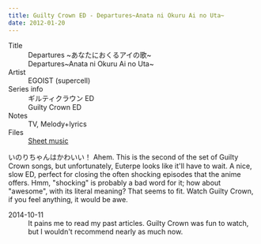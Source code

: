 ```yaml
---
title: Guilty Crown ED - Departures~Anata ni Okuru Ai no Uta~
date: 2012-01-20
---
```


<dl>
  <dt>Title</dt>
  <dd>Departures ~あなたにおくるアイの歌~</dd>
  <dd>Departures~Anata ni Okuru Ai no Uta~</dd>

  <dt>Artist</dt>
  <dd>EGOIST (supercell)</dd>

  <dt>Series info</dt>
  <dd>ギルティクラウン ED</dd>
  <dd>Guilty Crown ED</dd>

  <dt>Notes</dt>
  <dd>TV, Melody+lyrics</dd>

  <dt>Files</dt>
  <dd><a href="/files/sheetmusic/departures.pdf">Sheet music</a></dd>
</dl>

いのりちゃんはかわいい！  Ahem.  This is the second of the set of Guilty
Crown songs, but unfortunately, Euterpe looks like it'll have to wait.
A nice, slow ED, perfect for closing the often shocking episodes that
the anime offers.  Hmm, "shocking" is probably a bad word for it; how
about "awesome", with its literal meaning?  That seems to fit.  Watch
Guilty Crown, if you feel anything, it would be awe.

<dl>
<dt>2014-10-11</dt>
<dd>It pains me to read my past articles.  Guilty Crown was fun to watch,
but I wouldn't recommend nearly as much now.</dd>
</dl>
